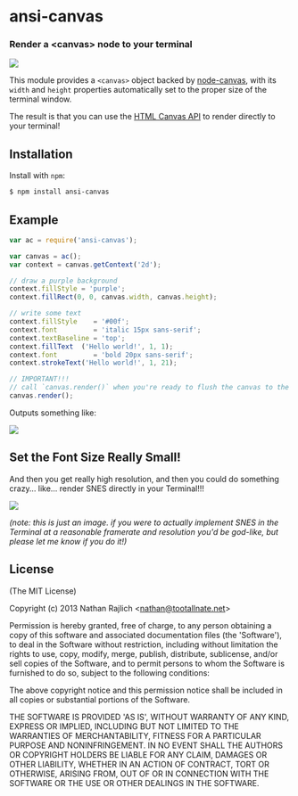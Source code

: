 ansi-canvas
===========
### Render a &lt;canvas&gt; node to your terminal

![](http://i.cloudup.com/IjvPIHXwh7.gif)

This module provides a `<canvas>` object backed by [node-canvas][], with its
`width` and `height` properties automatically set to the proper size of the
terminal window.

The result is that you can use the [HTML Canvas API][canvas api] to render
directly to your terminal!

Installation
------------

Install with `npm`:

``` bash
$ npm install ansi-canvas
```


Example
-------

``` js
var ac = require('ansi-canvas');

var canvas = ac();
var context = canvas.getContext('2d');

// draw a purple background
context.fillStyle = 'purple';
context.fillRect(0, 0, canvas.width, canvas.height);

// write some text
context.fillStyle    = '#00f';
context.font         = 'italic 15px sans-serif';
context.textBaseline = 'top';
context.fillText  ('Hello world!', 1, 1);
context.font         = 'bold 20px sans-serif';
context.strokeText('Hello world!', 1, 21);

// IMPORTANT!!!
// call `canvas.render()` when you're ready to flush the canvas to the terminal
canvas.render();
```

Outputs something like:

![](http://i.cloudup.com/5tGgXjcRWw.png)


Set the Font Size Really Small!
-------------------------------

And then you get really high resolution, and then you could do something crazy…
like… render SNES directly in your Terminal!!!

![](http://i.cloudup.com/3kJGyG-qAS.png)

_(note: this is just an image. if you were to actually implement SNES in the
Terminal at a reasonable framerate and resolution you'd be god-like, but please
let me know if you do it!)_


License
-------

(The MIT License)

Copyright (c) 2013 Nathan Rajlich &lt;nathan@tootallnate.net&gt;

Permission is hereby granted, free of charge, to any person obtaining
a copy of this software and associated documentation files (the
'Software'), to deal in the Software without restriction, including
without limitation the rights to use, copy, modify, merge, publish,
distribute, sublicense, and/or sell copies of the Software, and to
permit persons to whom the Software is furnished to do so, subject to
the following conditions:

The above copyright notice and this permission notice shall be
included in all copies or substantial portions of the Software.

THE SOFTWARE IS PROVIDED 'AS IS', WITHOUT WARRANTY OF ANY KIND,
EXPRESS OR IMPLIED, INCLUDING BUT NOT LIMITED TO THE WARRANTIES OF
MERCHANTABILITY, FITNESS FOR A PARTICULAR PURPOSE AND NONINFRINGEMENT.
IN NO EVENT SHALL THE AUTHORS OR COPYRIGHT HOLDERS BE LIABLE FOR ANY
CLAIM, DAMAGES OR OTHER LIABILITY, WHETHER IN AN ACTION OF CONTRACT,
TORT OR OTHERWISE, ARISING FROM, OUT OF OR IN CONNECTION WITH THE
SOFTWARE OR THE USE OR OTHER DEALINGS IN THE SOFTWARE.


[canvas api]: http://www.whatwg.org/specs/web-apps/current-work/multipage/the-canvas-element.html
[node-canvas]: https://github.com/learnboost/node-canvas
